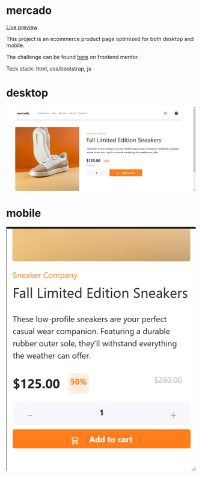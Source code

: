 # mercado
<a href="https://yellowflash2012.github.io/mercado/">Live preview</a>

This project is an ecommerce product page optimized for both desktop and mobile.

The challenge can be found <a href="https://www.frontendmentor.io/challenges/ecommerce-product-page-UPsZ9MJp6">here</a> on frontend mentor.


Teck stack: html, css/bootstrap, js

# desktop
![mercado](/assets/images/desktop.png)

# mobile
![mercado](/assets/images/mobile.png)
